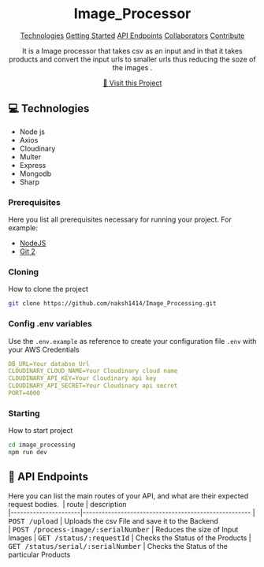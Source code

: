 
<h1 align="center" style="font-weight: bold;">Image_Processor</h1>

<p align="center">
<a href="#tech">Technologies</a>
<a href="#started">Getting Started</a>
<a href="#routes">API Endpoints</a>
<a href="#colab">Collaborators</a>
<a href="#contribute">Contribute</a> 
</p>


<p align="center">It is a Image processor that takes csv as an input and in that it takes products and convert the input urls to smaller urls thus reducing the soze of the images .</p>


<p align="center">
<a href="https://image-processing-9e2g.onrender.com/">📱 Visit this Project</a>
</p>

<h2 id="technologies">💻 Technologies</h2>

- Node js
- Axios
- Cloudinary
- Multer
- Express
- Mongodb
- Sharp 

<h3>Prerequisites</h3>

Here you list all prerequisites necessary for running your project. For example:

- [NodeJS](https://github.com/)
- [Git 2](https://github.com)

<h3>Cloning</h3>

How to clone the project

```bash
git clone https://github.com/naksh1414/Image_Processing.git
```

<h3>Config .env variables</h2>

Use the `.env.example` as reference to create your configuration file `.env` with your AWS Credentials

```yaml
DB_URL=Your databse Url
CLOUDINARY_CLOUD_NAME=Your Cloudinary cloud name 
CLOUDINARY_API_KEY=Your Cloudinary api key
CLOUDINARY_API_SECRET=Your Cloudinary api secret 
PORT=4000
```

<h3>Starting</h3>

How to start project

```bash
cd image_processing
npm run dev 
```

<h2 id="routes">📍 API Endpoints</h2>

Here you can list the main routes of your API, and what are their expected request bodies.
​
| route               | description                                          
|----------------------|-----------------------------------------------------
| <kbd>POST /upload</kbd>     | Uploads the csv File and save it to the Backend  
| <kbd>POST /process-image/:serialNumber</kbd>     | Reduces the size of Input Images
| <kbd>GET /status/:requestId</kbd>     | Checks the Status of the Products 
| <kbd>GET /status/serial/:serialNumber</kbd>     | Checks the Status of the particular Products 


```
